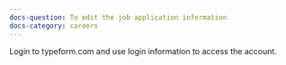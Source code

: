 ```yaml
---
docs-question: To edit the job application information
docs-category: careers
---
```

Login to typeform.com and use login information to access the account.
